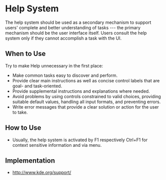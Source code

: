 Help System
===========

The help system should be used as a secondary mechanism to support
users' complete and better understanding of tasks --- the primary
mechanism should be the user interface itself. Users consult the help
system only if they cannot accomplish a task with the UI.

When to Use
-----------

Try to make Help unnecessary in the first place:

-   Make common tasks easy to discover and perform.
-   Provide clear main instructions as well as concise control labels
    that are goal- and task-oriented.
-   Provide supplemental instructions and explanations where needed.
-   Avoid problems by using controls constrained to valid choices,
    providing suitable default values, handling all input formats, and
    preventing errors.
-   Write error messages that provide a clear solution or action for the
    user to take.

How to Use
----------

-   Usually, the help system is activated by F1 respectively Ctrl+F1 for
    context sensitive information and via menu.

Implementation
--------------

-   <http://www.kde.org/support/>
